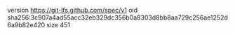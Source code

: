version https://git-lfs.github.com/spec/v1
oid sha256:3c907a4ad55acc32eb329dc356b0a8303d8bb8aa729c256ae1252d6a9b82e420
size 451
